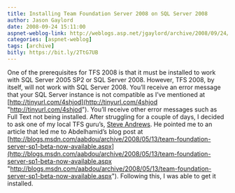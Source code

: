 ```yaml
---
title: Installing Team Foundation Server 2008 on SQL Server 2008
author: Jason Gaylord
date: 2008-09-24 15:11:00
aspnet-weblog-link: http://weblogs.asp.net/jgaylord/archive/2008/09/24/installing-team-foundation-server-2008-on-sql-server-2008.aspx
categories: [aspnet-weblog]
tags: [archive]
bitly: https://bit.ly/2TtG7UB
---
```


One of the prerequisites for TFS 2008 is that it must be installed to work with SQL Server 2005 SP2 or SQL Server 2008. However, TFS 2008, by itself, will not work with SQL Server 2008. You’ll receive an error message that your SQL Server instance is not compatible as I’ve mentioned at [http://tinyurl.com/4shjod](http://tinyurl.com/4shjod "http://tinyurl.com/4shjod"). You’ll receive other error messages such as Full Text not being installed. After struggling for a couple of days, I decided to ask one of my local TFS guru’s, [Steve Andrews](http://platinumbay.com/). He pointed me to an article that led me to Abdelhamid’s blog post at [http://blogs.msdn.com/aabdou/archive/2008/05/13/team-foundation-server-sp1-beta-now-available.aspx](http://blogs.msdn.com/aabdou/archive/2008/05/13/team-foundation-server-sp1-beta-now-available.aspx "http://blogs.msdn.com/aabdou/archive/2008/05/13/team-foundation-server-sp1-beta-now-available.aspx"). Following this, I was able to get it installed.